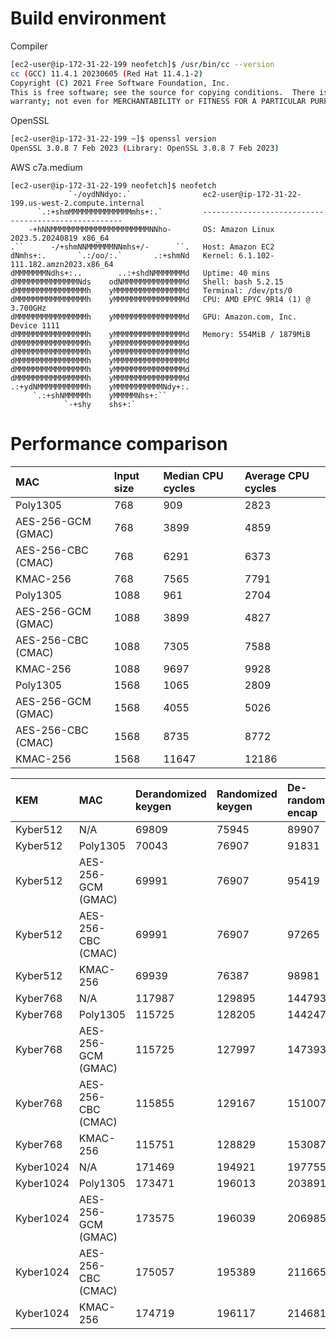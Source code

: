 # Build environment
Compiler
```bash
[ec2-user@ip-172-31-22-199 neofetch]$ /usr/bin/cc --version
cc (GCC) 11.4.1 20230605 (Red Hat 11.4.1-2)
Copyright (C) 2021 Free Software Foundation, Inc.
This is free software; see the source for copying conditions.  There is NO
warranty; not even for MERCHANTABILITY or FITNESS FOR A PARTICULAR PURPOSE.
```

OpenSSL
```bash
[ec2-user@ip-172-31-22-199 ~]$ openssl version
OpenSSL 3.0.8 7 Feb 2023 (Library: OpenSSL 3.0.8 7 Feb 2023)
```

AWS c7a.medium
```
[ec2-user@ip-172-31-22-199 neofetch]$ neofetch
             `-/oydNNdyo:.`                ec2-user@ip-172-31-22-199.us-west-2.compute.internal
      `.:+shmMMMMMMMMMMMMMMmhs+:.`         ----------------------------------------------------
    -+hNNMMMMMMMMMMMMMMMMMMMMMMNNho-       OS: Amazon Linux 2023.5.20240819 x86_64
.``      -/+shmNNMMMMMMNNmhs+/-      ``.   Host: Amazon EC2
dNmhs+:.       `.:/oo/:.`       .:+shmNd   Kernel: 6.1.102-111.182.amzn2023.x86_64
dMMMMMMMNdhs+:..        ..:+shdNMMMMMMMd   Uptime: 40 mins
dMMMMMMMMMMMMMMNds    odNMMMMMMMMMMMMMMd   Shell: bash 5.2.15
dMMMMMMMMMMMMMMMMh    yMMMMMMMMMMMMMMMMd   Terminal: /dev/pts/0
dMMMMMMMMMMMMMMMMh    yMMMMMMMMMMMMMMMMd   CPU: AMD EPYC 9R14 (1) @ 3.700GHz
dMMMMMMMMMMMMMMMMh    yMMMMMMMMMMMMMMMMd   GPU: Amazon.com, Inc. Device 1111
dMMMMMMMMMMMMMMMMh    yMMMMMMMMMMMMMMMMd   Memory: 554MiB / 1879MiB
dMMMMMMMMMMMMMMMMh    yMMMMMMMMMMMMMMMMd
dMMMMMMMMMMMMMMMMh    yMMMMMMMMMMMMMMMMd
dMMMMMMMMMMMMMMMMh    yMMMMMMMMMMMMMMMMd
dMMMMMMMMMMMMMMMMh    yMMMMMMMMMMMMMMMMd
dMMMMMMMMMMMMMMMMh    yMMMMMMMMMMMMMMMMd
.:+ydNMMMMMMMMMMMh    yMMMMMMMMMMMNdy+:.
     `.:+shNMMMMMh    yMMMMMNhs+:``
            `-+shy    shs+:`
```

# Performance comparison

|MAC|Input size|Median CPU cycles|Average CPU cycles|
|:--|:--|:--|:--|
|Poly1305|768|909|2823|
|AES-256-GCM (GMAC)|768|3899|4859|
|AES-256-CBC (CMAC)|768|6291|6373|
|KMAC-256|768|7565|7791|
|Poly1305|1088|961|2704|
|AES-256-GCM (GMAC)|1088|3899|4827|
|AES-256-CBC (CMAC)|1088|7305|7588|
|KMAC-256|1088|9697|9928|
|Poly1305|1568|1065|2809|
|AES-256-GCM (GMAC)|1568|4055|5026|
|AES-256-CBC (CMAC)|1568|8735|8772|
|KMAC-256|1568|11647|12186|

|KEM|MAC|Derandomized keygen|Randomized keygen|De-randomized encap|encap|decap|
|:--|:--|:--|:--|:--|:--|:--|
|Kyber512|N/A|69809|75945|89907|91467|121185|
|Kyber512|Poly1305|70043|76907|91831|93157|33773|
|Kyber512|AES-256-GCM (GMAC)|69991|76907|95419|95419|37725|
|Kyber512|AES-256-CBC (CMAC)|69991|76907|97265|99839|40117|
|Kyber512|KMAC-256|69939|76387|98981|101009|40741|
|Kyber768|N/A|117987|129895|144793|146405|186445|
|Kyber768|Poly1305|115725|128205|144247|146405|43315|
|Kyber768|AES-256-GCM (GMAC)|115725|127997|147393|149525|46513|
|Kyber768|AES-256-CBC (CMAC)|115855|129167|151007|153139|49841|
|Kyber768|KMAC-256|115751|128829|153087|155219|52415|
|Kyber1024|N/A|171469|194921|197755|199185|246245|
|Kyber1024|Poly1305|173471|196013|203891|205763|51375|
|Kyber1024|AES-256-GCM (GMAC)|173575|196039|206985|208805|54573|
|Kyber1024|AES-256-CBC (CMAC)|175057|195389|211665|213667|59175|
|Kyber1024|KMAC-256|174719|196117|214681|216761|62269|
